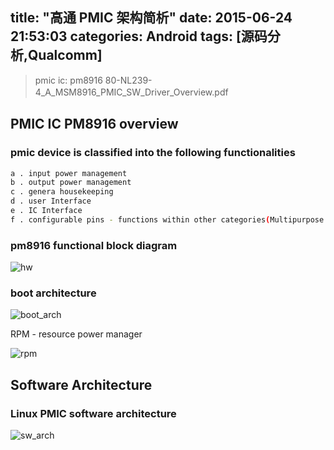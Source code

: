 title: "高通 PMIC 架构简析"
date: 2015-06-24 21:53:03
categories: Android
tags: [源码分析,Qualcomm]
---
> pmic ic: pm8916     80-NL239-4_A_MSM8916_PMIC_SW_Driver_Overview.pdf　
 

## PMIC IC PM8916 overview
### pmic device is classified into the following functionalities 
```bash
a . input power management
b . output power management
c . genera housekeeping
d . user Interface 
e . IC Interface 
f . configurable pins - functions within other categories(Multipurpose pins (MPP) and General Purpose Input Output (GPIO)).
```

<!--more-->
### pm8916 functional block diagram
![hw](https://andylee-1258982386.cos.ap-chengdu.myqcloud.com/android/qcom/pmicd1.jpg)


### boot architecture
![boot_arch](https://andylee-1258982386.cos.ap-chengdu.myqcloud.com/android/qcom/pmicd2.jpg)
     
RPM - resource power manager

![rpm](https://andylee-1258982386.cos.ap-chengdu.myqcloud.com/android/qcom/pmicd3.jpg)



## Software Architecture
### Linux PMIC software architecture
![sw_arch](https://andylee-1258982386.cos.ap-chengdu.myqcloud.com/android/qcom/pmicd4.png)

